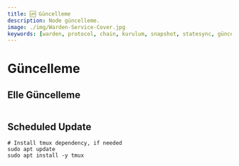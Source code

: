 ```yaml
---
title: 🆙 Güncelleme
description: Node güncelleme.
image: ./img/Warden-Service-Cover.jpg
keywords: [warden, protocol, chain, kurulum, snapshot, statesync, güncelleme]
---
```


# Güncelleme 

## Elle Güncelleme

```shell

```

## Scheduled Update

```shell
# Install tmux dependency, if needed
sudo apt update
sudo apt install -y tmux
```

```shell

```
